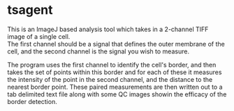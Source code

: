 # tsagent
This is an ImageJ based analysis tool which takes in a 2-channel TIFF image of a single cell.  
The first channel should be a signal that defines the outer membrane of the cell, and the second
channel is the signal you wish to measure.

The program uses the first channel to identify the cell's border, and then takes the set of
points within this border and for each of these it measures the intensity of the point in the
second channel, and the distance to the nearest border point.  These paired measurements
are then written out to a tab delimited text file along with some QC images showin the
efficacy of the border detection.
